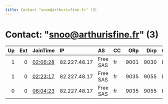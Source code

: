 ```yaml
---
title: Contact "snoo@arthurisfine.fr" (3)
---
```


# Contact: "snoo@arthurisfine.fr" (3)

|   Up |   Ext | JoinTime                                                                                            | IP           | AS       | CC   |   ORp |   Dirp | OS    | Version   | Nickname   |   eFamMembers |
|-----:|------:|:----------------------------------------------------------------------------------------------------|:-------------|:---------|:-----|------:|-------:|:------|:----------|:-----------|--------------:|
|    1 |     0 | [02:06:28](https://metrics.torproject.org/rs.html#details/336078E68AFE7DA52CD967D32A67C6D638612535) | 82.227.48.17 | Free SAS | fr   |  9001 |   9030 | Linux | 0.2.9.14  | RASPBOX    |             1 |
|    1 |     0 | [02:23:17](https://metrics.torproject.org/rs.html#details/9B3BD5C99183110F447670A26C52A94DB8FD9B67) | 82.227.48.17 | Free SAS | fr   |  9035 |   9055 | Linux | 0.2.9.14  | THOR       |             1 |
|    0 |     0 | [06:04:23](https://metrics.torproject.org/rs.html#details/93C6BE420FBD2327DB591A372C58807BB788D79C) | 82.227.48.17 | Free SAS | fr   |  9035 |   9055 | Linux | 0.2.9.14  | THOR       |             1 |
